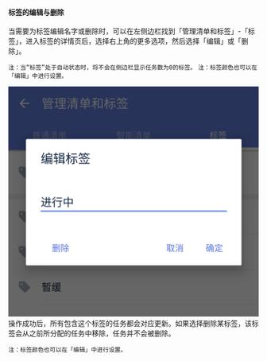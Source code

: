 #### 标签的编辑与删除

当需要为标签编辑名字或删除时，可以在左侧边栏找到「管理清单和标签」-「标签」，进入标签的详情页后，选择右上角的更多选项，然后选择「编辑」或「删除」。

`注：当“标签”处于自动状态时，将不会在侧边栏显示任务数为0的标签。` `注：标签颜色也可以在「编辑」中进行设置。`

![](../../images/android/tag/Screenshot_20180528-161117.png) 操作成功后，所有包含这个标签的任务都会对应更新。如果选择删除某标签，该标签会从之前所分配的任务中移除，任务并不会被删除。

`注：标签颜色也可以在「编辑」中进行设置。`

